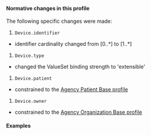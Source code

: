 #### Normative changes in this profile
The following specific changes were made:
1. `Device.identifier`
- identifier cardinality changed from [0..\*] to [1..\*]
1. `Device.type`
- changed the ValueSet binding strength to 'extensible'
1. `Device.patient`
- constrained to the [Agency Patient Base profile](StructureDefinition-patient-dh-base-1.html)
1. `Device.owner`
- constrained to the [Agency Organization Base profile](StructureDefinition-organization-dh-base-1.html)

#### Examples
